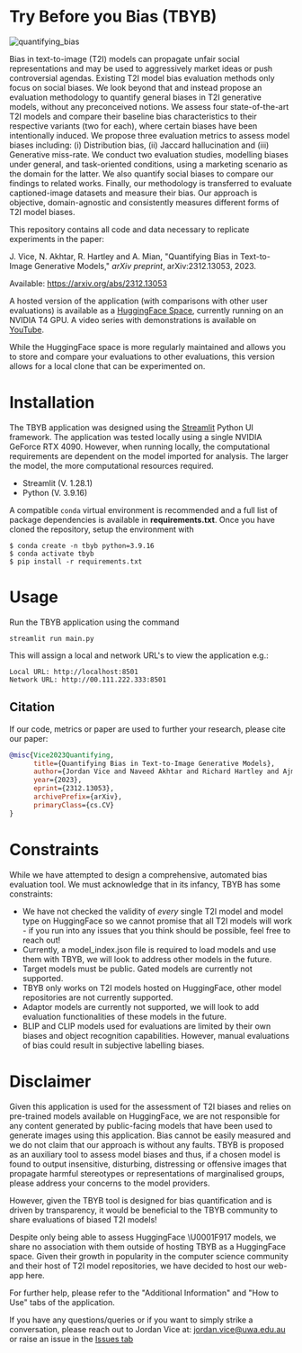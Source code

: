 # Try Before you Bias (TBYB)

![quantifying_bias](https://github.com/JJ-Vice/TBYB/blob/main/assets/QuantifyingBias.png)

Bias in text-to-image (T2I) models can propagate unfair social representations and may be used to aggressively market ideas or push controversial agendas. Existing T2I model bias evaluation methods only focus on social biases. We look beyond that and instead propose an evaluation methodology to quantify general biases in T2I generative models, without any preconceived notions. We assess four state-of-the-art T2I models and compare their baseline bias characteristics to their respective variants (two for each), where certain biases have been intentionally induced. We propose three evaluation metrics to assess model biases including: (i) Distribution bias, (ii) Jaccard hallucination and (iii) Generative miss-rate. We conduct two evaluation studies, modelling biases under general, and task-oriented conditions, using a marketing scenario as the domain for the latter. We also quantify social biases to compare our findings to related works. Finally, our methodology is transferred to evaluate captioned-image datasets and measure their bias. Our approach is objective, domain-agnostic and consistently measures different forms of T2I model biases. 

This repository contains all code and data necessary to replicate experiments in the paper:

J. Vice, N. Akhtar, R. Hartley and A. Mian, "Quantifying Bias in Text-to-Image Generative Models,"  _arXiv preprint_, arXiv:2312.13053, 2023.

Available: https://arxiv.org/abs/2312.13053

A hosted version of the application (with comparisons with other user evaluations) is available as a [HuggingFace Space](https://huggingface.co/spaces/JVice/try-before-you-bias), currently running on an NVIDIA T4 GPU. A video series with demonstrations is available on [YouTube](https://www.youtube.com/watch?v=3pKWilbPjzU). 

While the HuggingFace space is more regularly maintained and allows you to store and compare your evaluations to other evaluations, this version allows for a local clone that can be experimented on.

# Installation
The TBYB application was designed using the [Streamlit](https://streamlit.io/) Python UI framework. The application was tested locally using a single NVIDIA GeForce RTX 4090. However, when running locally, the computational requirements are dependent on the model imported for analysis. The larger the model, the more computational resources required.
 - Streamlit (V. 1.28.1)
 - Python (V. 3.9.16)


A compatible `conda` virtual environment is recommended and a full list of package dependencies is available in **requirements.txt**. Once you have cloned the repository, setup the environment with
```
$ conda create -n tbyb python=3.9.16
$ conda activate tbyb
$ pip install -r requirements.txt
```

# Usage
Run the TBYB application using the command
```shell
streamlit run main.py
```
This will assign a local and network URL's to view the application e.g.:
```shell
Local URL: http://localhost:8501
Network URL: http://00.111.222.333:8501
```
## Citation
If our code, metrics or paper are used to further your research, please cite our paper:
```BibTeX
@misc{Vice2023Quantifying,
      title={Quantifying Bias in Text-to-Image Generative Models}, 
      author={Jordan Vice and Naveed Akhtar and Richard Hartley and Ajmal Mian},
      year={2023},
      eprint={2312.13053},
      archivePrefix={arXiv},
      primaryClass={cs.CV}
}
```

# Constraints
While we have attempted to design a comprehensive, automated bias evaluation tool. We must acknowledge that in its infancy, TBYB has some constraints:
- We have not checked the validity of *every* single T2I model and model type on HuggingFace so we cannot promise that all T2I models will work - if you run into any issues that you think should be possible, feel free to reach out!
- Currently, a model_index.json file is required to load models and use them with TBYB, we will look to address other models in the future.
- Target models must be public. Gated models are currently not supported.
- TBYB only works on T2I models hosted on HuggingFace, other model repositories are not currently supported.
- Adaptor models are currently not supported, we will look to add evaluation functionalities of these models in the future.
- BLIP and CLIP models used for evaluations are limited by their own biases and object recognition capabilities. However, manual evaluations of bias could result in subjective labelling biases.   


# Disclaimer 
Given this application is used for the assessment of T2I biases and relies on pre-trained models available on HuggingFace, we are not responsible for any content generated by public-facing models that have been used to generate images using this application. 
Bias cannot be easily measured and we do not claim that our approach is without any faults. TBYB is proposed as an auxiliary tool to assess model biases and thus, if a chosen model is found to output insensitive, disturbing, distressing or offensive images that propagate harmful stereotypes or representations of marginalised groups, please address your concerns to the model providers.

However, given the TBYB tool is designed for bias quantification and is driven by transparency, it would be beneficial to the TBYB community to share evaluations of biased T2I models!

Despite only being able to assess HuggingFace \U0001F917 models, we share no association with them outside of hosting TBYB as a HuggingFace space. Given their growth in popularity in the computer science community and their host of T2I model repositories, we have decided to host our web-app here.

For further help, please refer to the "Additional Information" and "How to Use" tabs of the application.

If you have any questions/queries or if you want to simply strike a conversation, please reach out to Jordan Vice at: jordan.vice@uwa.edu.au or raise an issue in the [Issues tab](https://github.com/JJ-Vice/TBYB/issues)
